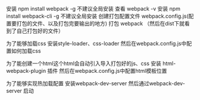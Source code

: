 安装 npm install webpack -g   不建议全局安装
查看 webpack -v
安装 npm install webpack-cli -g 不建议全局安装
创建打包配置文件 webpack.config.js(配置要打包的文件、以及打包完要输出的地方)
打包 webpack  （然后在dist下就看到了自己打包好的文件）


为了能够加载css
安装style-loader、css-loader
然后在webpack.config.js中配置如何加载css

为了能创建一个html这个html会自动引入导入打包好的js、css
安装 html-webpack-plugin 插件
然后在webpack.config.js中配置html模板位置

为了能够实现热加载配置
安装webpack-dev-server 
然后通过webpack-dev-server 启动